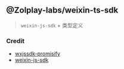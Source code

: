 ## @Zolplay-labs/weixin-ts-sdk

> `weixin-js-sdk` + 类型定义


### Credit

- [wxjssdk-promisify](https://github.com/fudiwei/wxjssdk-promisify)
- [weixin-js-sdk](https://github.com/yanxi-me/weixin-js-sdk)
